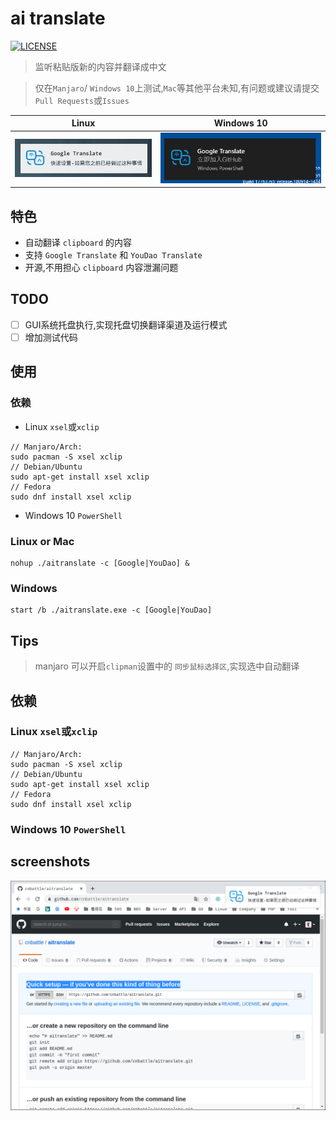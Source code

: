 # ai translate

[![LICENSE](https://img.shields.io/badge/license-Anti%20996-blue.svg?style=flat-square)](https://github.com/996icu/996.ICU/blob/master/LICENSE)

> 监听粘贴版新的内容并翻译成中文

> 仅在`Manjaro`/ `Windows 10`上测试,`Mac`等其他平台未知,有问题或建议请提交`Pull Requests`或`Issues`

|Linux| Windows 10|
|:---:|:---:|
|![](screenshots/linux.png)|![](screenshots/windows10.png)|

## 特色
 - 自动翻译 `clipboard` 的内容
 - 支持 `Google Translate` 和 `YouDao Translate`
 - 开源,不用担心 `clipboard` 内容泄漏问题

## TODO

 - [ ] GUI系统托盘执行,实现托盘切换翻译渠道及运行模式
 - [ ] 增加测试代码

## 使用
### 依赖
- Linux `xsel`或`xclip`
```
// Manjaro/Arch:
sudo pacman -S xsel xclip
// Debian/Ubuntu
sudo apt-get install xsel xclip
// Fedora
sudo dnf install xsel xclip
```
- Windows 10 `PowerShell`

### Linux or Mac
```
nohup ./aitranslate -c [Google|YouDao] & 
```
### Windows 
```
start /b ./aitranslate.exe -c [Google|YouDao] 
```

## Tips
> manjaro 可以开启`clipman`设置中的 `同步鼠标选择区`,实现选中自动翻译

## 依赖
### Linux `xsel`或`xclip`
```
// Manjaro/Arch:
sudo pacman -S xsel xclip
// Debian/Ubuntu
sudo apt-get install xsel xclip
// Fedora
sudo dnf install xsel xclip
```
### Windows 10 `PowerShell`

## screenshots
![](screenshots/2.png)